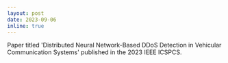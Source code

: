 ```yaml
---
layout: post
date: 2023-09-06
inline: true
---
```


Paper titled 'Distributed Neural Network-Based DDoS Detection in Vehicular Communication Systems' published in the 2023 IEEE ICSPCS.

